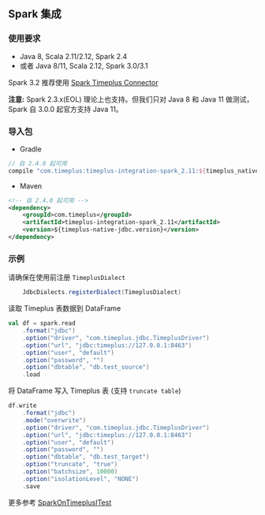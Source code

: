 ## Spark 集成

### 使用要求

- Java 8, Scala 2.11/2.12, Spark 2.4
- 或者 Java 8/11, Scala 2.12, Spark 3.0/3.1

Spark 3.2 推荐使用 [Spark Timeplus Connector](https://github.com/timeplus-io/spark-timeplus-connector)

**注意:** Spark 2.3.x(EOL) 理论上也支持。但我们只对 Java 8 和 Java 11 做测试，Spark 自 3.0.0 起官方支持 Java 11。

### 导入包

- Gradle

```groovy
// 自 2.4.0 起可用
compile "com.timeplus:timeplus-integration-spark_2.11:${timeplus_native_jdbc_version}"
```

- Maven

```xml
<!-- 自 2.4.0 起可用 -->
<dependency>
    <groupId>com.timeplus</groupId>
    <artifactId>timeplus-integration-spark_2.11</artifactId>
    <version>${timeplus-native-jdbc.version}</version>
</dependency>
```

### 示例

请确保在使用前注册 `TimeplusDialect` 

```scala
    JdbcDialects.registerDialect(TimeplusDialect)
```

读取 Timeplus 表数据到 DataFrame

```scala
val df = spark.read
    .format("jdbc")
    .option("driver", "com.timeplus.jdbc.TimeplusDriver")
    .option("url", "jdbc:timeplus://127.0.0.1:8463")
    .option("user", "default")
    .option("password", "")
    .option("dbtable", "db.test_source")
    .load
```

将 DataFrame 写入 Timeplus 表 (支持 `truncate table`)

```scala
df.write
    .format("jdbc")
    .mode("overwrite")
    .option("driver", "com.timeplus.jdbc.TimeplusDriver")
    .option("url", "jdbc:timeplus://127.0.0.1:8463")
    .option("user", "default")
    .option("password", "")
    .option("dbtable", "db.test_target")
    .option("truncate", "true")
    .option("batchsize", 10000)
    .option("isolationLevel", "NONE")
    .save
```

更多参考 [SparkOnTimeplusITest](https://github.com/timeplus-io/timeplus-native-jdbc/timeplus-integration/timeplus-integration-spark/src/test/scala/com.timeplus-io.jdbc.spark/SparkOnTimeplusITest.scala)
